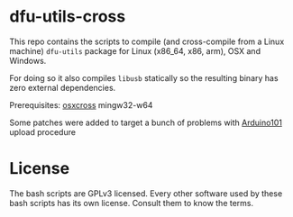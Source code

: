# dfu-utils-cross

This repo contains the scripts to compile (and cross-compile from a Linux machine) `dfu-utils` package for Linux (x86_64, x86, arm), OSX and Windows.

For doing so it also compiles `libusb` statically so the resulting binary has zero external dependencies.

Prerequisites:
[osxcross](https://github.com/tpoechtrager/osxcross)
mingw32-w64

Some patches were added to target a bunch of problems with [Arduino101](https://www.arduino.cc/en/Main/ArduinoBoard101) upload procedure

# License

The bash scripts are GPLv3 licensed. Every other software used by these bash scripts has its own license. Consult them to know the terms.
